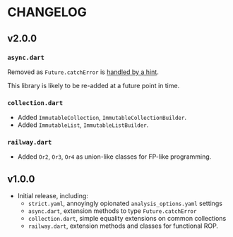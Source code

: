 # CHANGELOG

## v2.0.0

### `async.dart`

Removed as `Future.catchError` is [handled by a hint](https://dart.dev/tools/diagnostic-messages#argument_type_not_assignable_to_error_handler).

This library is likely to be re-added at a future point in time.

### `collection.dart`

- Added `ImmutableCollection`, `ImmutableCollectionBuilder`.
- Added `ImmutableList`, `ImmutableListBuilder`.

### `railway.dart`

- Added `Or2`, `Or3`, `Or4` as union-like classes for FP-like programming.

## v1.0.0

- Initial release, including:
  - `strict.yaml`, annoyingly opionated `analysis_options.yaml` settings
  - `async.dart`, extension methods to type `Future.catchError`
  - `collection.dart`, simple equality extensions on common collections
  - `railway.dart`, extension methods and classes for functional ROP.

